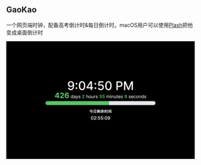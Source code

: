 ## GaoKao

一个网页端时钟，配备高考倒计时&每日倒计时。macOS用户可以使用[Plash](https://github.com/sindresorhus/Plash)把他变成桌面倒计时


![GaoKao Clock](public/render.png)
